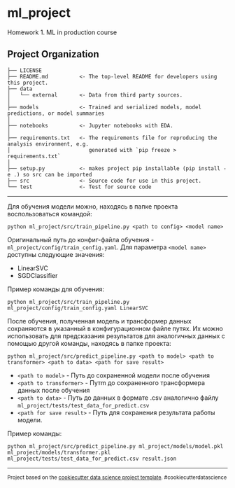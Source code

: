 ml_project
==============================

Homework 1. ML in production course 

Project Organization
------------

    ├── LICENSE
    ├── README.md          <- The top-level README for developers using this project.
    ├── data
    │   └── external       <- Data from third party sources.
    │
    ├── models             <- Trained and serialized models, model predictions, or model summaries
    │
    ├── notebooks          <- Jupyter notebooks with EDA.
    │
    ├── requirements.txt   <- The requirements file for reproducing the analysis environment, e.g.
    │                         generated with `pip freeze > requirements.txt`
    │
    ├── setup.py           <- makes project pip installable (pip install -e .) so src can be imported
    ├── src                <- Source code for use in this project.
    └── test               <- Test for source code

--------
Для обучения модели можно, находясь в папке проекта воспользоваться командой:
```shell
python ml_project/src/train_pipeline.py <path to config> <model name>
```
Оригинальный путь до конфиг-файла обучения - `ml_project/config/train_config.yaml`.
Для параметра `<model name>` доступны следующие значения:
 - LinearSVC
 - SGDClassifier

Пример команды для обучения:
```shell
python ml_project/src/train_pipeline.py ml_project/config/train_config.yaml LinearSVC
```
После обучения, полученная модель и трансформер данных сохраняются в указанный в конфигурационном файле путях.
Их можно использовать для предсказания результатов для аналогичных данных с помощью другой команды, находясь в папке проекта:
```shell
python ml_project/src/predict_pipeline.py <path to model> <path to transformer> <path to data> <path for save result>
```
 - `<path to model>` - Путь до сохраненной модели после обучения
 - `<path to transformer>` - Путm до сохраненного трансформера данных после обучения
 - `<path to data>` - Путь до данных в формате .csv аналогично файлу `ml_project/tests/test_data_for_predict.csv`
 - `<path for save result>` - Путь для сохранения результата работы модели.

Пример команды:
```shell
python ml_project/src/predict_pipeline.py ml_project/models/model.pkl ml_project/models/transformer.pkl ml_project/tests/test_data_for_predict.csv result.json
```


--------

<p><small>Project based on the <a target="_blank" href="https://drivendata.github.io/cookiecutter-data-science/">cookiecutter data science project template</a>. #cookiecutterdatascience</small></p>
